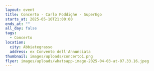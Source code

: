 ```yaml
---
layout: event
title: Concerto - Carlo Poddighe - SuperEgo
starts_at: 2025-05-10T21:00:00
ends_at: ""
all_day: false
tags:
  - Concerto
location:
  city: Abbiategrasso
  address: ex Convento dell'Annunciata
thumbnail: images/uploads/concerto1.png
flyer: images/uploads/whatsapp-image-2025-04-03-at-07.33.16.jpeg
---
```


